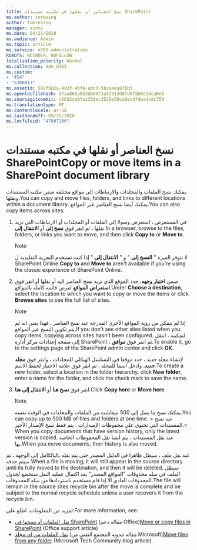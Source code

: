 ```yaml
---
title: نسخ العناصر أو نقلها في مكتبه مستندات SharePoint
ms.author: toresing
author: tomresing
manager: scotv
ms.date: 04/21/2020
ms.audience: Admin
ms.topic: article
ms.service: o365-administration
ROBOTS: NOINDEX, NOFOLLOW
localization_priority: Normal
ms.collection: Adm_O365
ms.custom:
- "454"
- "5300013"
ms.assetid: 592f502a-493f-4bf4-adc3-5bc8aea87bb5
ms.openlocfilehash: d7aa865a6b3db0871a57313dd7d6f5b0213ca0e6
ms.sourcegitcommit: c6692ce0fa1358ec3529e59ca0ecdfdea4cdc759
ms.translationtype: MT
ms.contentlocale: ar-SA
ms.lasthandoff: 09/15/2020
ms.locfileid: "47807106"
---
```

# <a name="copy-or-move-items-in-a-sharepoint-document-library"></a><span data-ttu-id="d9fb6-102">نسخ العناصر أو نقلها في مكتبه مستندات SharePoint</span><span class="sxs-lookup"><span data-stu-id="d9fb6-102">Copy or move items in a SharePoint document library</span></span>

<span data-ttu-id="d9fb6-103">يمكنك نسخ الملفات والمجلدات والارتباطات إلى مواقع مختلفه ضمن مكتبه المستندات ونقلها.</span><span class="sxs-lookup"><span data-stu-id="d9fb6-103">You can copy and move files, folders, and links to different locations within a document library.</span></span> <span data-ttu-id="d9fb6-104">يمكنك أيضا نسخ العناصر عبر المواقع.</span><span class="sxs-lookup"><span data-stu-id="d9fb6-104">You can also copy items across sites.</span></span> 
  
1. <span data-ttu-id="d9fb6-105">في المستعرض ، استعرض وصولا إلى الملفات أو المجلدات أو الارتباطات التي تريد نقلها ، ثم انقر فوق **نسخ إلى** أو **الانتقال إلى**.</span><span class="sxs-lookup"><span data-stu-id="d9fb6-105">In a browser, browse to the files, folders, or links you want to move, and then click **Copy to** or **Move to**.</span></span>

    > [!NOTE]
    > <span data-ttu-id="d9fb6-106">لا تتوفر الميزة " **النسخ إلى** " و " **الانتقال إلى** " إذا كنت تستخدم التجربة التقليدية ل SharePoint Online.</span><span class="sxs-lookup"><span data-stu-id="d9fb6-106">**Copy to** and **Move to** aren't available if you're using the classic experience of SharePoint Online.</span></span>
  
2. <span data-ttu-id="d9fb6-107">ضمن **اختيار وجهه**، حدد الموقع الذي تريد نسخ العناصر اليه أو نقلها أو انقر فوق **استعراض المواقع** لعرض قائمه كامله بالمواقع.</span><span class="sxs-lookup"><span data-stu-id="d9fb6-107">Under **Choose a destination**, select the location to which you want to copy or move the items or click **Browse sites** to see the full list of sites.</span></span>

    > [!NOTE]
    > <span data-ttu-id="d9fb6-108">إذا لم تتمكن من رؤية المواقع الأخرى المدرجة عند نسخ العناصر ، فهذا يعني انه لم يتم تكوين النسخ عبر المواقع.</span><span class="sxs-lookup"><span data-stu-id="d9fb6-108">If you don't see other sites listed when you copy items, copying across sites hasn't been configured.</span></span> <span data-ttu-id="d9fb6-109">لتمكينه ، انتقل إلى صفحه إعدادات مركز أداره SharePoint ، ثم انقر فوق **موافق**.</span><span class="sxs-lookup"><span data-stu-id="d9fb6-109">To enable it, go to the settings page of the SharePoint admin center and click **OK**.</span></span>
  
    <span data-ttu-id="d9fb6-110">لإنشاء مجلد جديد ، حدد موقعا في التسلسل الهيكلي للمجلدات ، وانقر فوق **مجلد جديد**، وادخل اسما للمجلد ، ثم انقر فوق علامة الاختيار لحفظ الاسم.</span><span class="sxs-lookup"><span data-stu-id="d9fb6-110">To create a new folder, select a location in the folder hierarchy, click **New folder**, enter a name for the folder, and click the check mark to save the name.</span></span>

3. <span data-ttu-id="d9fb6-111">انقر فوق **نسخ هنا** أو **الانتقال إلى هنا**.</span><span class="sxs-lookup"><span data-stu-id="d9fb6-111">Click **Copy here** or **Move here**.</span></span>

    > [!NOTE]
    > <span data-ttu-id="d9fb6-112">يمكنك نسخ ما يصل إلى 500 ميغابايت من الملفات والمجلدات في الوقت نفسه.</span><span class="sxs-lookup"><span data-stu-id="d9fb6-112">You can copy up to 500 MB of files and folders at one time.</span></span> <span data-ttu-id="d9fb6-113">> عند نسخ المستندات التي تحتوي علي محفوظات الإصدارات ، يتم فقط نسخ الإصدار الأخير.</span><span class="sxs-lookup"><span data-stu-id="d9fb6-113">>  When you copy documents that have version history, only the latest version is copied.</span></span> <span data-ttu-id="d9fb6-114">عند نقل المستندات ، يتم أيضا نقل المحفوظات الخاصة بها.</span><span class="sxs-lookup"><span data-stu-id="d9fb6-114">When you move documents, their history is also moved.</span></span>
  
 <span data-ttu-id="d9fb6-115">عند نقل ملف ، سيظل ظاهرا في الدليل المصدر حتى يتم نقله بالبالكامل إلى الوجهة ، ثم سيتم حذفه.</span><span class="sxs-lookup"><span data-stu-id="d9fb6-115">When a file is moving, it will still appear in the source directory until its fully moved to the destination, and then it will be deleted.</span></span> <span data-ttu-id="d9fb6-116">سيظل الملف في سله محذوفات "المواقع المصدر" بعد اكتمال عمليه النقل ستخضع لجدول المحذوفات العادي الا إذا قام مستخدم باستردادها من سله المحذوفات.</span><span class="sxs-lookup"><span data-stu-id="d9fb6-116">The file will remain in the source sites recycle bin after the move is complete and be subject to the normal recycle schedule unless a user recovers it from the recycle bin.</span></span>

<span data-ttu-id="d9fb6-117">لمزيد من المعلومات، اطلع على:</span><span class="sxs-lookup"><span data-stu-id="d9fb6-117">For more information, see:</span></span>

 - <span data-ttu-id="d9fb6-118">[نقل الملفات أو نسخها في SharePoint](https://support.office.com/article/move-or-copy-files-in-sharepoint-00e2f483-4df3-46be-a861-1f5f0c1a87bc) (مقاله دعم Office)</span><span class="sxs-lookup"><span data-stu-id="d9fb6-118">[Move or copy files in SharePoint](https://support.office.com/article/move-or-copy-files-in-sharepoint-00e2f483-4df3-46be-a861-1f5f0c1a87bc) (Office support article)</span></span>
 - <span data-ttu-id="d9fb6-119">[نقل الملفات من اي مجلد](https://techcommunity.microsoft.com/t5/Microsoft-SharePoint-Blog/Now-move-files-anywhere-in-Office-365-SharePoint-and-OneDrive/ba-p/146973) (مقاله مدونه المجتمع التقني من Microsoft)</span><span class="sxs-lookup"><span data-stu-id="d9fb6-119">[Move files from any folder](https://techcommunity.microsoft.com/t5/Microsoft-SharePoint-Blog/Now-move-files-anywhere-in-Office-365-SharePoint-and-OneDrive/ba-p/146973) (Microsoft Tech Community blog article)</span></span>  